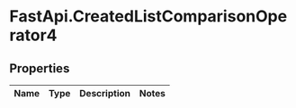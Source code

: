 # FastApi.CreatedListComparisonOperator4

## Properties
Name | Type | Description | Notes
------------ | ------------- | ------------- | -------------
